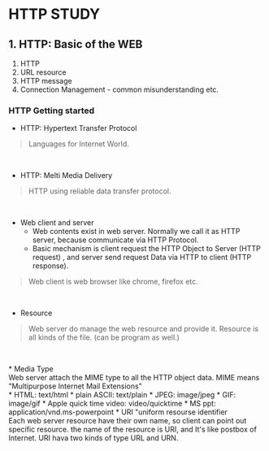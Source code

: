 # HTTP STUDY


## 1. HTTP: Basic of the WEB

1. HTTP 
2. URL resource
3. HTTP message
4. Connection Management - common misunderstanding etc.



### HTTP Getting started 

* HTTP: Hypertext Transfer Protocol
> Languages for Internet World.
<p>&nbsp;</p>

* HTTP: Melti Media Delivery 
> HTTP using reliable data transfer protocol.
<p>&nbsp;</p>

* Web client and server
    * Web contents exist in web server. Normally we call it as HTTP server, because communicate via HTTP Protocol.
    * Basic mechanism is client request the HTTP Object to Server (HTTP request) , and server send request Data via HTTP  to client (HTTP response).
> Web client is web browser like chrome, firefox etc.
<p>&nbsp;</p>

* Resource
> Web server do manage the web resource and provide it. Resource is all kinds of the file. (can be program as well.)
<p>&nbsp;</p>
    * Media Type <br /> 
Web server attach the MIME type to all the HTTP object data. MIME means "Multipurpose Internet Mail Extensions" <br /> 
        * HTML: text/html
        * plain ASCII: text/plain
        * JPEG: image/jpeg
        * GIF: image/gif
        * Apple quick time video: video/quicktime
        * MS ppt: application/vnd.ms-powerpoint
    * URI "uniform resourse identifier <br /> 
Each web server resource have their own name, so client can point out specific resource. the name of the resource is URI, and It's like postbox of Internet. URI hava two kinds of type URL and URN. <br /> 




